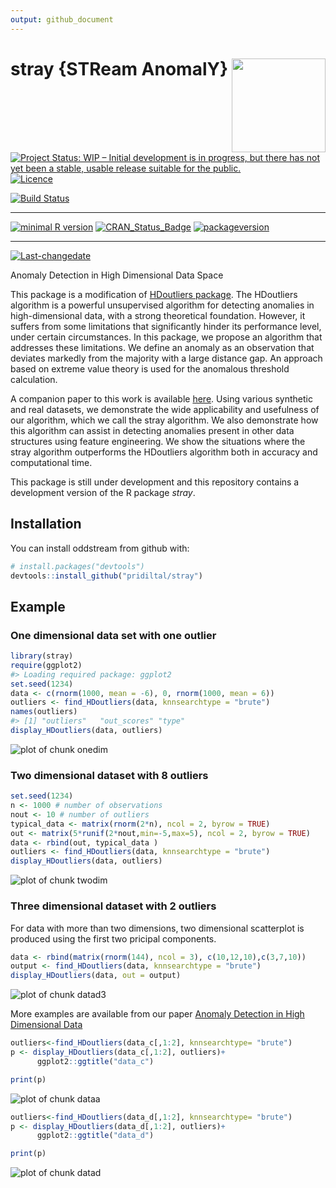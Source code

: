 ```yaml
---
output: github_document
---
```


<!-- README.md is generated from README.Rmd. Please edit that file -->

<!-- rmarkdown v1 -->




# stray {STReam AnomalY} <img src="man/figures/logo.png" align="right" height="150" />

[![Project Status: WIP – Initial development is in progress, but there has not yet been a stable, usable release suitable for the public.](https://www.repostatus.org/badges/latest/wip.svg)](https://www.repostatus.org/#wip)
[![Licence](https://img.shields.io/badge/licence-GPL--2-blue.svg)](https://www.gnu.org/licenses/old-licenses/gpl-2.0.html)

[![Build Status](https://travis-ci.org/pridiltal/stray.svg?branch=master)](https://travis-ci.org/pridiltal/stray)
 
---
 
[![minimal R version](https://img.shields.io/badge/R%3E%3D-3.4.0-6666ff.svg)](https://cran.r-project.org/)
[![CRAN_Status_Badge](http://www.r-pkg.org/badges/version/stray)](https://cran.r-project.org/package=stray)
[![packageversion](https://img.shields.io/badge/Package%20version-0.1.0-orange.svg?style=flat-square)](commits/master)
 
---
 
[![Last-changedate](https://img.shields.io/badge/last%20change-2020--04--23-yellowgreen.svg)](/commits/master)


<!-- README.md is generated from README.Rmd. Please edit that file -->





Anomaly Detection in High Dimensional Data Space

This package is a modification of [HDoutliers package](https://CRAN.R-project.org/package=HDoutliers). The HDoutliers algorithm is a powerful unsupervised algorithm for detecting anomalies in high-dimensional data, with a strong theoretical foundation. However, it suffers from some
limitations that significantly hinder its performance level, under certain circumstances. In this package, we propose an algorithm that addresses these limitations. We define an anomaly as an
observation that deviates markedly from the majority with a large distance gap. An approach based on extreme value theory is used for the anomalous threshold calculation. 


A companion paper to this work is available [here](https://arxiv.org/pdf/1908.04000.pdf). Using various
synthetic and real datasets, we demonstrate the wide applicability and usefulness of our algorithm, which we call the stray algorithm. We also demonstrate how this algorithm can
assist in detecting anomalies present in other data structures using feature engineering. We show the situations where the stray algorithm outperforms the HDoutliers algorithm both in
accuracy and computational time. 


This package is still under development and this repository contains a development version of the R package *stray*.

## Installation

You can install oddstream from github with:


```r
# install.packages("devtools")
devtools::install_github("pridiltal/stray")
```
## Example

### One dimensional data set with one outlier

```r
library(stray)
require(ggplot2)
#> Loading required package: ggplot2
set.seed(1234)
data <- c(rnorm(1000, mean = -6), 0, rnorm(1000, mean = 6))
outliers <- find_HDoutliers(data, knnsearchtype = "brute")
names(outliers)
#> [1] "outliers"   "out_scores" "type"
display_HDoutliers(data, outliers)
```

![plot of chunk onedim](man/figures/README-onedim-1.png)

### Two dimensional dataset with 8 outliers

```r
set.seed(1234)
n <- 1000 # number of observations
nout <- 10 # number of outliers
typical_data <- matrix(rnorm(2*n), ncol = 2, byrow = TRUE)
out <- matrix(5*runif(2*nout,min=-5,max=5), ncol = 2, byrow = TRUE)
data <- rbind(out, typical_data )
outliers <- find_HDoutliers(data, knnsearchtype = "brute")
display_HDoutliers(data, outliers)
```

![plot of chunk twodim](man/figures/README-twodim-1.png)

### Three dimensional dataset with 2 outliers

For data with more than two dimensions, two dimensional scatterplot is produced using the first two pricipal components.


```r
data <- rbind(matrix(rnorm(144), ncol = 3), c(10,12,10),c(3,7,10))
output <- find_HDoutliers(data, knnsearchtype = "brute")
display_HDoutliers(data, out = output)
```

![plot of chunk datad3](man/figures/README-datad3-1.png)


More examples are available from our paper [Anomaly Detection in High Dimensional Data](https://www.monash.edu/business/ebs/research/publications/ebs/wp20-2019.pdf) 


```r
outliers<-find_HDoutliers(data_c[,1:2], knnsearchtype= "brute")
p <- display_HDoutliers(data_c[,1:2], outliers)+
      ggplot2::ggtitle("data_c")

print(p)
```

![plot of chunk dataa](man/figures/README-dataa-1.png)


```r
outliers<-find_HDoutliers(data_d[,1:2], knnsearchtype= "brute")
p <- display_HDoutliers(data_d[,1:2], outliers)+
      ggplot2::ggtitle("data_d")

print(p)
```

![plot of chunk datad](man/figures/README-datad-1.png)

